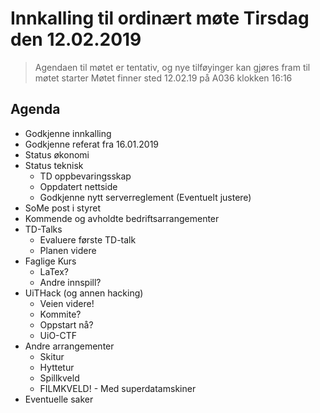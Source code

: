 # Innkalling til ordinært møte Tirsdag den 12.02.2019
> Agendaen til møtet er tentativ, og nye tilføyinger kan gjøres fram til møtet starter
> Møtet finner sted 12.02.19 på A036 klokken 16:16

## Agenda
* Godkjenne innkalling
* Godkjenne referat fra 16.01.2019
* Status økonomi
* Status teknisk
  * TD oppbevaringsskap
  * Oppdatert nettside
  * Godkjenne nytt serverreglement (Eventuelt justere)
* SoMe post i styret
* Kommende og avholdte bedriftsarrangementer
* TD-Talks
  * Evaluere første TD-talk
  * Planen videre
* Faglige Kurs
  * LaTex?
  * Andre innspill?
* UiTHack (og annen hacking)
  * Veien videre!
  * Kommite?
  * Oppstart nå?
  * UiO-CTF
* Andre arrangementer
  * Skitur
  * Hyttetur
  * Spillkveld
  * FILMKVELD! - Med superdatamskiner
* Eventuelle saker